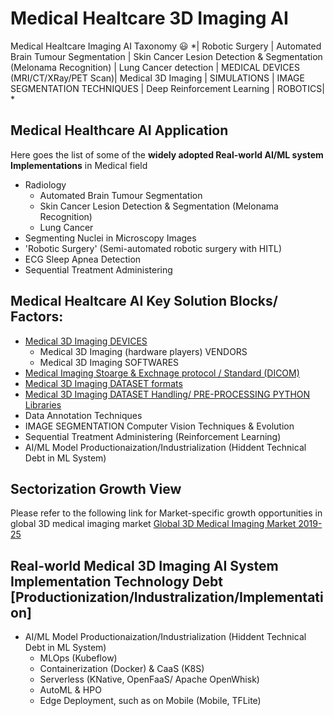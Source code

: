 # Medical Healtcare 3D Imaging AI
Medical Healtcare Imaging AI Taxonomy :smiley: 
*| Robotic Surgery | Automated Brain Tumour Segmentation | Skin Cancer Lesion Detection & Segmentation (Melonama Recognition) |  Lung Cancer detection | MEDICAL DEVICES (MRI/CT/XRay/PET Scan)| Medical 3D Imaging | SIMULATIONS |  IMAGE SEGMENTATION TECHNIQUES | Deep Reinforcement Learning | ROBOTICS| * 

## Medical Healthcare AI Application 

Here goes the list of some of the **widely adopted Real-world AI/ML system Implementations** in Medical field
 - Radiology 
	- Automated Brain Tumour Segmentation 
	- Skin Cancer Lesion Detection & Segmentation (Melonama Recognition)
	- Lung Cancer 
 - Segmenting Nuclei in Microscopy Images
 - 'Robotic Surgery' (Semi-automated robotic surgery with HITL) 
 - ECG Sleep Apnea Detection
 - Sequential Treatment Administering

## Medical Healtcare AI Key Solution Blocks/ Factors:
- [Medical 3D Imaging DEVICES](https://github.com/DeepHiveMind/Medical-Healtcare-AI/blob/master/README_3D_Medical_Imaging.md)
   - Medical 3D Imaging (hardware players) VENDORS 
   - Medical 3D Imaging SOFTWARES
- [Medical Imaging Stoarge & Exchnage protocol / Standard (DICOM)](https://github.com/DeepHiveMind/Medical-Healtcare-AI/blob/master/README_3D_Medical_Imaging.md)
- [Medical 3D Imaging DATASET formats](https://github.com/DeepHiveMind/Medical-Healtcare-AI/blob/master/README_3D_Medical_Imaging.md)
- [Medical 3D Imaging DATASET Handling/ PRE-PROCESSING PYTHON Libraries](https://github.com/DeepHiveMind/Medical-Healtcare-AI/blob/master/README_3D_Medical_Imaging.md)
- Data Annotation Techniques
- IMAGE SEGMENTATION Computer Vision Techniques & Evolution
- Sequential Treatment Administering (Reinforcement Learning)
- AI/ML Model Productionaization/Industrialization (Hiddent Technical Debt in ML System)

 
## Sectorization Growth View
Please refer to the following link for Market-specific growth opportunities in global 3D medical imaging market
[Global 3D Medical Imaging Market 2019-25](https://www.researchandmarkets.com/research/xpnd7g/worldwide_3d?w=4)

## Real-world Medical 3D Imaging AI System Implementation Technology Debt [Productionization/Industralization/Implementation]

- AI/ML Model Productionaization/Industrialization (Hiddent Technical Debt in ML System)
	- MLOps (Kubeflow)
	- Containerization (Docker) & CaaS (K8S)
	- Serverless (KNative, OpenFaaS/ Apache OpenWhisk)
	- AutoML & HPO
	- Edge Deployment, such as on Mobile (Mobile, TFLite)
